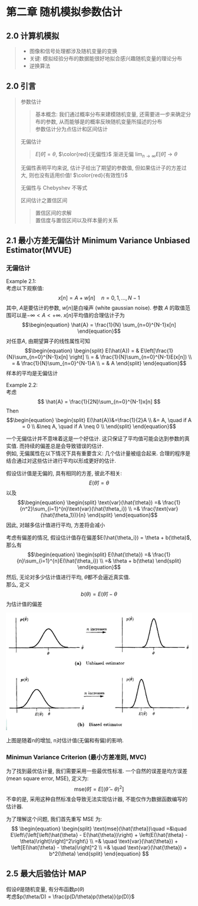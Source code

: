 # 第二章 随机模拟参数估计

## 2.0 计算机模拟

> - 图像和信号处理都涉及随机变量的变换
> - 关键: 模拟经验分布的数据能很好地拟合感兴趣随机变量的理论分布
> - 逆换算法

## 2.0 引言

> 参数估计
> > 基本概念: 我们通过概率分布来建模随机变量, 还需要进一步来确定分布的参数, 从而能够是的概率反映随机变量所描述的分布  
> > 参数估计分为点估计和区间估计
>
> 无偏估计
> > $E[\hat{\theta}] = \theta$, $\color{red}{无偏性}$
> 渐进无偏
> > $\text{{lim}}_{n \rightarrow \infty}E[\hat{\theta}] \rightarrow \theta$
>
> 无偏性表明平均来说, 估计子给出了期望的参数值, 但如果估计子的方差过大, 则也没有适用价值! $\color{red}{有效性!}$
>
> 无偏性与 Chebyshev 不等式
>
> 区间估计之置信区间
> > 置信区间的求解  
> > 置信度与置信区间以及样本量的关系

## 2.1 最小方差无偏估计 Minimum Variance Unbiased Estimator(MVUE)

### 无偏估计

Example 2.1:  
考虑以下观察值:
$$ x[n] = A + w[n] \quad n=0,1,\dots,N-1 $$
其中, $A$是要估计的参数, $w[n]$是白噪声 (white gaussian noise).
参数 $A$ 的取值范围可以是$-\infty < A < +\infty$.
$x[n]$平均值的合理估计子为
$$\begin{equation} \hat{A} = \frac{1}{N} \sum_{n=0}^{N-1}x[n] \end{equation}$$
对任意$A$, 由期望算子的线性属性可知
$$\begin{equation}
\begin{split}
    E(\hat{A}) = & E\left[\frac{1}{N}\sum_{n=0}^{N-1}x[n] \right] \\
    = & \frac{1}{N}\sum_{n=0}^{N-1}E(x[n]) \\
    = & \frac{1}{N}\sum_{n=0}^{N-1}A \\
    = & A
\end{split}
\end{equation}$$
样本的平均是无偏估计

Example 2.2:  
考虑
$$ \hat{A} = \frac{1}{2N}\sum_{n=0}^{N-1}x[n] $$
Then
$$\begin{equation}
    \begin{split}
        E(\hat{A})&=\frac{1}{2}A \\
        &= A, \quad if A = 0 \\
        &\neq A, \quad if A \neq 0 \\
    \end{split}
\end{equation}$$

一个无偏估计并不意味着这是一个好估计.
这只保证了平均值可能会达到参数的真实值.
而持续的偏差总是会导致错误的估计.  
例如, 无偏属性在以下情况下具有重要含义: 几个估计量被组合起来.
合理的程序是结合通过对这些估计进行平均以形成更好的估计.

假设估计值是无偏的, 具有相同的方差, 彼此不相关:
$$ E(\hat{\theta})=\theta $$
以及
$$\begin{equation}
    \begin{split}
        \text{var}(\hat{\theta}) =& \frac{1}{n^2}\sum_{i=1}^{n}\text{var}(\hat{\theta_i}) \\
        =& \frac{\text{var}(\hat{\theta_1})}{n}
    \end{split}
\end{equation}$$
因此, 对越多估计值进行平均, 方差将会减小

考虑有偏差的情况, 假设估计值存在偏差$E(\hat{\theta_i}) = \theta + b(\theta)$, 那么有
$$\begin{equation}
    \begin{split}
        E(\hat{\theta}) =& \frac{1}{n}\sum_{i=1}^{n}E(\hat{\theta_i}) \\
        =& \theta + b(\theta)
    \end{split}
\end{equation}$$
然后, 无论对多少估计值进行平均, $\hat{\theta}$都不会逼近真实值.  
那么, 定义
$$ b(\theta) = E(\hat{\theta}) - \theta $$
为估计值的偏差

![Effect of combing estimators](Image/Effecft_of_combining_estimatiors.png "Effect of combing estimators")

上图是随着n的增加, n对估计值(无偏和有偏)的影响.

### Minimun Variance Criterion (最小方差准则, MVC)

为了找到最优估计量, 我们需要采用一些最优性标准.
一个自然的误差是均方误差 (mean square error, MSE), 定义为:
$$\text{mse}(\hat{\theta})=E\left[{(\hat{\theta} - \theta)}^2\right]$$
不幸的是, 采用这种自然标准会导致无法实现估计器, 不能仅作为数据函数编写的估计器.

为了理解这个问题, 我们首先重写 MSE 为:
$$ \begin{equation}
    \begin{split}
        \text{mse}(\hat{\theta})\quad =&\quad E\left\{\left[\left(\hat{\theta} - E(\hat{\theta})\right) + \left(E(\hat{\theta} - \theta)\right)\right]^2\right\} \\
        =& \quad \text{var}(\hat{\theta}) + \left[E(\hat{\theta} - \theta)\right]^2 \\
        =& \quad \text{var}(\hat{\theta}) + b^2(\theta)
    \end{split}
\end{equation} $$

## 2.5 最大后验估计 MAP

假设$\theta$是随机变量, 有分布函数$p(\theta)$  
考虑$p(\theta/D) = \frac{p(D/\theta)p(\theta)}{p(D)}$
